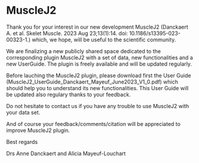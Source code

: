 # MuscleJ2
Thank you for your interest in our new development MuscleJ2 (Danckaert A. et al. Skelet Muscle. 2023 Aug 23;13(1):14. doi: 10.1186/s13395-023-00323-1.) which, we hope, will be useful to the scientific community.

We are finalizing a new publicly shared space dedicated to the corresponding plugin MuscleJ2 with a set of data, new functionalities and a new UserGuide.
The plugin is freely available and will be updated regularly.

Before lauching the MuscleJ2 plugin, please download first the User Guide (MuscleJ2_UserGuide_Danckaert_Mayeuf_June2023_V1_0.pdf) which should help you to understand its new functionalities. This User Guide will be updated also regulary thanks to your feedback.

Do not hesitate to contact us if you have any trouble to use MuscleJ2 with your data set.

And of course your feedback/comments/citation will be appreciated to improve MuscleJ2 plugin.

Best regards

Drs Anne Danckaert and Alicia Mayeuf-Louchart

